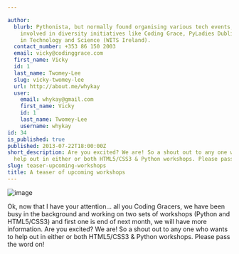 ```yaml
---

author:
  blurb: Pythonista, but normally found organising various tech events, and now heavily
    involved in diversity initiatives like Coding Grace, PyLadies Dublin, and Women
    in Technology and Science (WITS Ireland).
  contact_number: +353 86 150 2003
  email: vicky@codinggrace.com
  first_name: Vicky
  id: 1
  last_name: Twomey-Lee
  slug: vicky-twomey-lee
  url: http://about.me/whykay
  user:
    email: whykay@gmail.com
    first_name: Vicky
    id: 1
    last_name: Twomey-Lee
    username: whykay
id: 34
is_published: true
published: 2013-07-22T18:00:00Z
short_description: Are you excited? We are! So a shout out to any one who wants to
  help out in either or both HTML5/CSS3 & Python workshops. Please pass the word on!
slug: teaser-upcoming-workshops
title: A teaser of upcoming workshops
---
```


<p><img alt="image" src="http://25.media.tumblr.com/c3a8f5a659757e4f8550881ceff41fb5/tumblr_mlbp4ilHzr1qftn52o1_r1_500.gif" /></p>
<p>Ok, now that I have your attention... all you Coding Gracers, we have been busy in the background and working on two sets of workshops (Python and HTML5/CSS3) and first one is end of next month, we will have more information. Are you excited? We are! So a shout out to any one who wants to help out in either or both HTML5/CSS3 &amp; Python workshops. Please pass the word on!</p>
